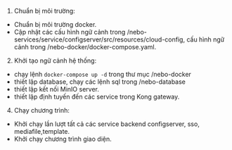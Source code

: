 1. Chuẩn bị môi trường:
- Chuẩn bị môi trường docker.
- Cập nhật các cấu hình ngữ cảnh trong /nebo-services/service/configserver/src/resources/cloud-config, cấu hình ngữ cảnh trong /nebo-docker/docker-compose.yaml.
2. Khởi tạo ngữ cảnh hệ thống:
- chạy lệnh `docker-compose up -d` trong thư mục /nebo-docker
- thiết lập database, chạy các lệnh sql trong /nebo-database
- thiết lập kết nối MinIO server.
- thiết lập định tuyến đến các service trong Kong gateway.
4. Chạy chương trình: 
- Khởi chạy lần lượt tất cả các service backend configserver, sso, mediafile,template. 
- Khởi chạy chương trình giao diện. 
